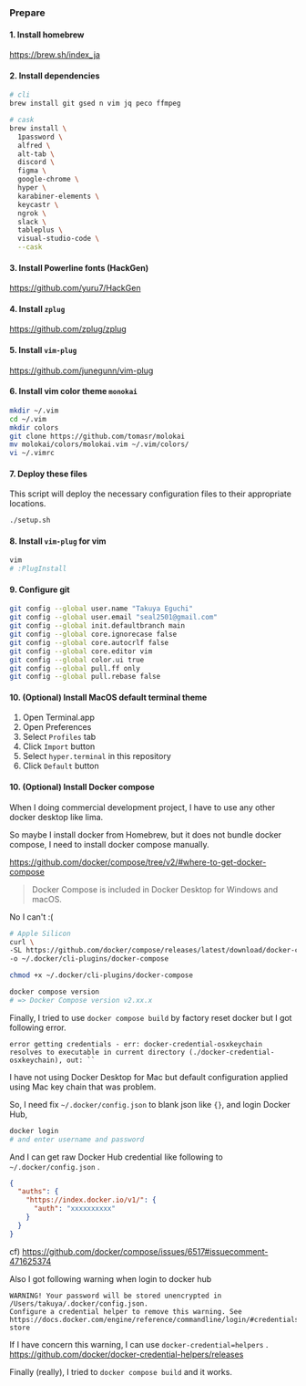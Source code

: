 ### Prepare

#### 1. Install homebrew

https://brew.sh/index_ja

#### 2. Install dependencies

```sh
# cli
brew install git gsed n vim jq peco ffmpeg

# cask
brew install \
  1password \
  alfred \
  alt-tab \
  discord \
  figma \
  google-chrome \
  hyper \
  karabiner-elements \
  keycastr \
  ngrok \
  slack \
  tableplus \
  visual-studio-code \
  --cask
```

#### 3. Install Powerline fonts (HackGen)

https://github.com/yuru7/HackGen

#### 4. Install `zplug`

https://github.com/zplug/zplug

#### 5. Install `vim-plug`

https://github.com/junegunn/vim-plug

#### 6. Install vim color theme `monokai`

```sh
mkdir ~/.vim
cd ~/.vim
mkdir colors
git clone https://github.com/tomasr/molokai
mv molokai/colors/molokai.vim ~/.vim/colors/
vi ~/.vimrc
```

#### 7. Deploy these files

This script will deploy the necessary configuration files to their appropriate locations.

```sh
./setup.sh
```

#### 8. Install `vim-plug` for vim

```sh
vim
# :PlugInstall
```

#### 9. Configure git

```sh
git config --global user.name "Takuya Eguchi"
git config --global user.email "seal2501@gmail.com"
git config --global init.defaultbranch main
git config --global core.ignorecase false
git config --global core.autocrlf false
git config --global core.editor vim
git config --global color.ui true
git config --global pull.ff only
git config --global pull.rebase false
```

#### 10. (Optional) Install MacOS default terminal theme

1. Open Terminal.app
2. Open Preferences
3. Select `Profiles` tab
4. Click `Import` button
5. Select `hyper.terminal` in this repository
6. Click `Default` button

#### 10. (Optional) Install Docker compose

When I doing commercial development project, I have to use any other docker desktop like lima.

So maybe I install docker from Homebrew, but it does not bundle docker compose, I need to install docker compose manually.

https://github.com/docker/compose/tree/v2/#where-to-get-docker-compose

> Docker Compose is included in Docker Desktop for Windows and macOS.

No I can't :(

```sh
# Apple Silicon
curl \
-SL https://github.com/docker/compose/releases/latest/download/docker-compose-darwin-aarch64 \
-o ~/.docker/cli-plugins/docker-compose

chmod +x ~/.docker/cli-plugins/docker-compose

docker compose version
# => Docker Compose version v2.xx.x
```

Finally, I tried to use `docker compose build` by factory reset docker but I got following error.

```
error getting credentials - err: docker-credential-osxkeychain resolves to executable in current directory (./docker-credential-osxkeychain), out: ``
```

I have not using Docker Desktop for Mac but default configuration applied using Mac key chain that was problem.

So, I need fix `~/.docker/config.json` to blank json like `{}`, and login Docker Hub,

```sh
docker login
# and enter username and password
```

And I can get raw Docker Hub credential like following to `~/.docker/config.json` .

```json
{
  "auths": {
    "https://index.docker.io/v1/": {
      "auth": "xxxxxxxxxx"
    }
  }
}
```

cf) https://github.com/docker/compose/issues/6517#issuecomment-471625374

Also I got following warning when login to docker hub

```
WARNING! Your password will be stored unencrypted in /Users/takuya/.docker/config.json.
Configure a credential helper to remove this warning. See
https://docs.docker.com/engine/reference/commandline/login/#credentials-store
```

If I have concern this warning, I can use `docker-credential=helpers` .
https://github.com/docker/docker-credential-helpers/releases

Finally (really), I tried to `docker compose build` and it works.
